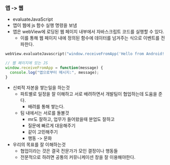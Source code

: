 ### 앱 -> 웹

- evaluateJavaScript
- 앱이 웹에 js 함수 실행 명령을 보냄
- 앱은 webView에 로딩된 웹 페이지 내부에서 자바스크립트 코드를 실행할 수 있다.
	- 이를 통해 웹 페이지 내에 정의된 함수에 데이터를 넘겨주는 식으로 이벤트를 전파한다.

``` kotlin
webView.evaluateJavascript("window.receiveFromApp('Hello from Android!')", null)
```

``` js
// 웹 페이지에 있는 JS
window.receiveFromApp = function(message) {
  console.log("앱으로부터 메시지:", message);
}

```

- 신뢰적 자본을 쌓는일을 하는것
	- 파트별로 일정을 잘 이해하고 서로 배려하면서 개발팀이 협업하는데 도움을 준다.
		- 배려를 통해 쌓는다.
	- 팀 내에서는 서로를 돌볼것
		- mr도 잘하고, 업무가 들어왔을때 분업도 잘하고
		- 질문에 빠르게 대응해주기
		- 같이 고민해주기
		- 행동 -> 문화
- 우리의 목표를 잘 이해하는것
	- 협업이라는 것은 결국 전문가가 모인 결정이나 행동들
	- 전문적으로 하려면 공통의 커뮤니케이션 창을 잘 이용해야한다.